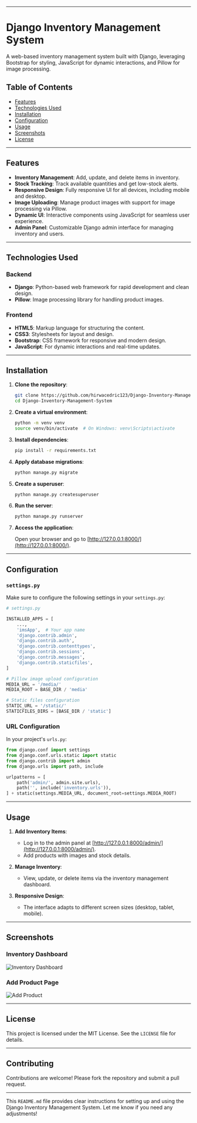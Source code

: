 

---

# Django Inventory Management System

A web-based inventory management system built with Django, leveraging Bootstrap for styling, JavaScript for dynamic interactions, and Pillow for image processing.

## Table of Contents

- [Features](#features)
- [Technologies Used](#technologies-used)
- [Installation](#installation)
- [Configuration](#configuration)
- [Usage](#usage)
- [Screenshots](#screenshots)
- [License](#license)

---

## Features

- **Inventory Management**: Add, update, and delete items in inventory.
- **Stock Tracking**: Track available quantities and get low-stock alerts.
- **Responsive Design**: Fully responsive UI for all devices, including mobile and desktop.
- **Image Uploading**: Manage product images with support for image processing via Pillow.
- **Dynamic UI**: Interactive components using JavaScript for seamless user experience.
- **Admin Panel**: Customizable Django admin interface for managing inventory and users.

---

## Technologies Used

### Backend

- **Django**: Python-based web framework for rapid development and clean design.
- **Pillow**: Image processing library for handling product images.

### Frontend

- **HTML5**: Markup language for structuring the content.
- **CSS3**: Stylesheets for layout and design.
- **Bootstrap**: CSS framework for responsive and modern design.
- **JavaScript**: For dynamic interactions and real-time updates.

---

## Installation

1. **Clone the repository**:

   ```bash
   git clone https://github.com/hirwacedric123/Django-Inventory-Management-System.git
   cd Django-Inventory-Management-System
   ```

2. **Create a virtual environment**:

   ```bash
   python -m venv venv
   source venv/bin/activate  # On Windows: venv\Scripts\activate
   ```

3. **Install dependencies**:

   ```bash
   pip install -r requirements.txt
   ```

4. **Apply database migrations**:

   ```bash
   python manage.py migrate
   ```

5. **Create a superuser**:

   ```bash
   python manage.py createsuperuser
   ```

6. **Run the server**:

   ```bash
   python manage.py runserver
   ```

7. **Access the application**:

   Open your browser and go to [http://127.0.0.1:8000/](http://127.0.0.1:8000/).

---

## Configuration

### `settings.py`

Make sure to configure the following settings in your `settings.py`:

```python
# settings.py

INSTALLED_APPS = [
    ...,
    'imsApp',  # Your app name
    'django.contrib.admin',
    'django.contrib.auth',
    'django.contrib.contenttypes',
    'django.contrib.sessions',
    'django.contrib.messages',
    'django.contrib.staticfiles',
]

# Pillow image upload configuration
MEDIA_URL = '/media/'
MEDIA_ROOT = BASE_DIR / 'media'

# Static files configuration
STATIC_URL = '/static/'
STATICFILES_DIRS = [BASE_DIR / 'static']
```

### URL Configuration

In your project's `urls.py`:

```python
from django.conf import settings
from django.conf.urls.static import static
from django.contrib import admin
from django.urls import path, include

urlpatterns = [
    path('admin/', admin.site.urls),
    path('', include('inventory.urls')),
] + static(settings.MEDIA_URL, document_root=settings.MEDIA_ROOT)
```

---

## Usage

1. **Add Inventory Items**:
   - Log in to the admin panel at [http://127.0.0.1:8000/admin/](http://127.0.0.1:8000/admin/).
   - Add products with images and stock details.

2. **Manage Inventory**:
   - View, update, or delete items via the inventory management dashboard.

3. **Responsive Design**:
   - The interface adapts to different screen sizes (desktop, tablet, mobile).

---

## Screenshots

### Inventory Dashboard

![Inventory Dashboard](path/to/screenshot1.png)

### Add Product Page

![Add Product](path/to/screenshot2.png)

---

## License

This project is licensed under the MIT License. See the `LICENSE` file for details.

---

## Contributing

Contributions are welcome! Please fork the repository and submit a pull request.

--- 

This `README.md` file provides clear instructions for setting up and using the Django Inventory Management System. Let me know if you need any adjustments!
